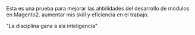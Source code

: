 Esta es una prueba para mejorar las ahbilidades del desarrollo de modulos en Magento2.
aumentar mis skill y eficiencia en el trabajo.

"La disciplina gana a ala inteligencia"